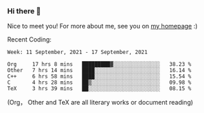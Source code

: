 ### Hi there 👋

Nice to meet you! For more about me, see you on [my homepage](https://jiayipan.me) :)


Recent Coding:
<!--START_SECTION:waka-->
```text
Week: 11 September, 2021 - 17 September, 2021

Org     17 hrs 8 mins   █████████▓░░░░░░░░░░░░░░░   38.23 % 
Other   7 hrs 14 mins   ████░░░░░░░░░░░░░░░░░░░░░   16.14 % 
C++     6 hrs 58 mins   ████░░░░░░░░░░░░░░░░░░░░░   15.54 % 
C       4 hrs 28 mins   ██▒░░░░░░░░░░░░░░░░░░░░░░   09.98 % 
TeX     3 hrs 39 mins   ██░░░░░░░░░░░░░░░░░░░░░░░   08.15 % 
```
<!--END_SECTION:waka-->
(Org， Other and TeX are all literary works or document reading)
